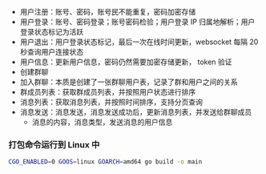 
- 用户注册：账号、密码，账号民不能重复，密码加密存储
- 用户登录：账号、密码登录；账号密码检验；用户登录 IP 归属地解析；用户登录状态标记为活跃
- 用户退出：用户登录状态标记，最后一次在线时间更新，websocket 每隔 20 秒查询用户连接状态
- 用户信息：更新用户信息，密码仍然需要加密存储更新， token 验证
- 创建群聊
- 加入群聊：本质是创建了一张群聊用户表，记录了群和用户之间的关系
- 群成员列表：获取群成员列表，并按照用户状态进行排序
- 消息列表：获取消息列表，并按照时间排序，支持分页查询
- 消息发送：消息发送，消息发送成功后，更新消息列表，并发送给群聊成员
    - 消息的内容，消息类型，发送消息的用户信息

### 打包命令运行到 Linux 中

```bash
CGO_ENABLED=0 GOOS=linux GOARCH=amd64 go build -o main
```